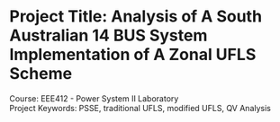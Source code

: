 # Project Title: Analysis of A South Australian 14 BUS System Implementation of A Zonal UFLS Scheme
Course: EEE412 - Power System II Laboratory \
Project Keywords: PSSE, traditional UFLS, modified UFLS, QV Analysis
